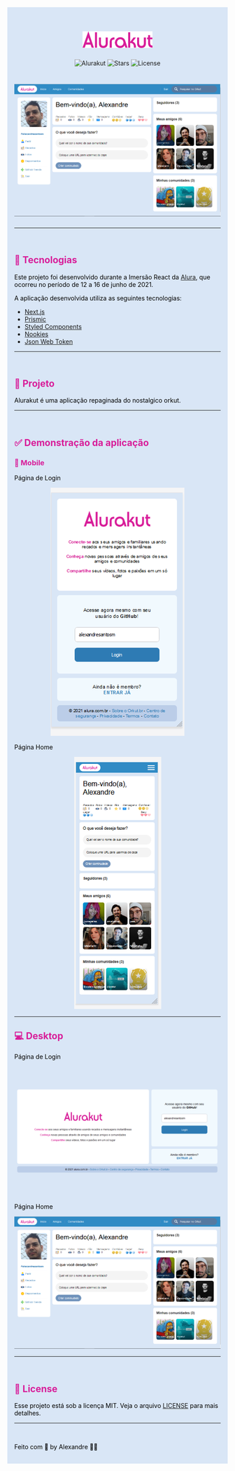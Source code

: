 <div style="background: #d9e6f6; padding: 1rem">
<h1 align="center">
  <img alt="Alurakut" src="./public/images/logo.svg" width="160px" />
</h1>

<p align="center">
  <img src="https://img.shields.io/static/v1?label=Alurakut&message=1.0&color=D81D99&labelColor=000000" alt="Alurakut" />

  <img src="https://img.shields.io/github/stars/alexandresantosm/alura-imersao-react-alurakut?label=stars&message=MIT&color=D81D99&labelColor=000000" alt="Stars" />

  <img  src="https://img.shields.io/static/v1?label=license&message=MIT&color=D81D99&labelColor=000000" alt="License">
</p>

<h1 align="center">
  <img alt="Alurakut" src=".github/home-desktop.PNG" />
</h1>

<hr style="border-color: #D81D99" />

<br>

<h2 style="color: #D81D99">🧪 Tecnologias</h2>

<span style="color: black">Este projeto foi desenvolvido durante a Imersão React da </span>[Alura](https://www.alura.com.br)<span  style="color: black">, que ocorreu no período de 12 a 16 de junho de 2021.</span>

<p style="color: black">A aplicação desenvolvida utiliza as seguintes tecnologias:</p>

- [Next.js](https://nextjs.org)
- [Prismic](https://prismic.io)
- [Styled Components](https://styled-components.com)
- [Nookies](https://www.npmjs.com/package/nookies)
- [Json Web Token](https://www.npmjs.com/package/jsonwebtoken)

<hr style="border-color: #D81D99" />

<br>

<h2 style="color: #D81D99">🎨 Projeto</h2>

<p style="color: black">Alurakut é uma aplicação repaginada do nostalgico orkut.</p>

<hr style="border-color: #D81D99" />

<br>

<h2 style="color: #D81D99">✅ Demonstração da aplicação</h2>

<h3 style="color: #D81D99">📱 Mobile</h3>

<p style="color: black">Página de Login</p>

<p align="center">
  <img alt="Alurakut" src=".github/login-mobile.PNG" />
</p>

<p style="color: black">Página Home</p>

<p align="center">
  <img alt="Alurakut" src=".github/home-mobile.PNG" />
</p>

---

<h2 style="color: #D81D99">💻 Desktop</h2>

<p style="color: black">Página de Login</p>

<p align="center">
  <img alt="Alurakut" src=".github/login-desktop.PNG" />
</p>

<p style="color: black">Página Home</p>

<p align="center">
  <img alt="Alurakut" src=".github/home-desktop.PNG" />
</p>

<hr style="border-color: #D81D99" />

<br>

<h2 style="color: #D81D99">📝 License</h2>

<span style="color: black">Esse projeto está sob a licença MIT. Veja o arquivo </span>
[LICENSE](LICENSE.md) <span style="color: black"> para mais detalhes.</span>

<hr style="border-color: #D81D99" />

<br>

<p style="color: black">Feito com 💜 by Alexandre 👋🏻</p>
</div>
